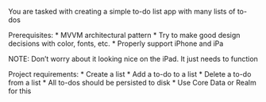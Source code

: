 You are tasked with creating a simple to-do list app with many lists of to-dos

Prerequisites:
    * MVVM architectural pattern
    * Try to make good design decisions with color, fonts, etc.
    * Properly support iPhone and iPa

NOTE: Don’t worry about it looking nice on the iPad. It just needs to function

Project requirements:
    * Create a list
    * Add a to-do to a list
    * Delete a to-do from a list
    * All to-dos should be persisted to disk
    * Use Core Data or Realm for this